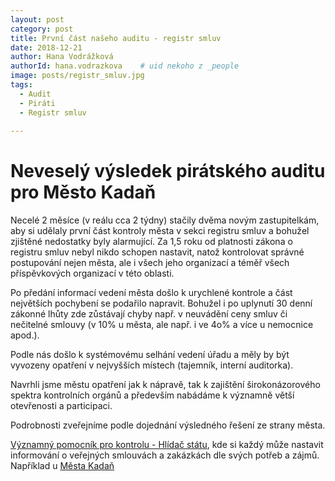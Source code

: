 ```yaml
---
layout: post
category: post
title: První část našeho auditu - registr smluv
date: 2018-12-21
author: Hana Vodrážková
authorId: hana.vodrazkova    # uid nekoho z _people
image: posts/registr_smluv.jpg
tags:
  - Audit
  - Piráti
  - Registr smluv
  
---
```



Neveselý výsledek pirátského auditu pro Město Kadaň
===

Necelé 2 měsíce (v reálu cca 2 týdny) stačily dvěma novým zastupitelkám, aby si udělaly první část kontroly města v sekci registru smluv a bohužel zjištěné nedostatky byly alarmující. 
Za 1,5 roku od platnosti zákona o registru smluv nebyl nikdo schopen nastavit, natož kontrolovat správné postupování nejen města, ale i všech jeho organizací a téměř všech příspěvkových organizací v této oblasti. 

Po předání informací vedení města došlo k urychlené kontrole a část největších pochybení se podařilo napravit. Bohužel i po uplynutí 30 denní zákonné lhůty zde zůstávají chyby např. v neuvádění ceny smluv či nečitelné smlouvy (v 10% u města, ale např. i ve 4o% a více u nemocnice apod.).

Podle nás došlo k systémovému selhání vedení úřadu a měly by být vyvozeny opatření v nejvyšších místech (tajemník, interní auditorka). 

Navrhli jsme městu opatření jak k nápravě, tak k zajištění širokonázorového spektra kontrolních orgánů a především nabádáme k významně větší otevřenosti a participaci.

Podrobnosti zveřejníme podle dojednání výsledného řešení ze strany města.

[Významný pomocník pro kontrolu - Hlídač státu](https://www.hlidacstatu.cz), kde si každý může nastavit informování o veřejných smlouvách a zakázkách dle svých potřeb a zájmů. Například u [Města Kadaň](https://www.hlidacstatu.cz/hledatsmlouvy?Q=ico%3A00261912%20chyby%3Avazne&order=7)



